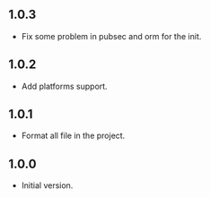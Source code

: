 ## 1.0.3

- Fix some problem in pubsec and orm for the init.

## 1.0.2

- Add platforms support.

## 1.0.1

- Format all file in the project.

## 1.0.0

- Initial version.
